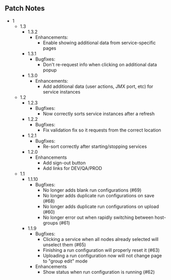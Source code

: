## Patch Notes
* 1
    * 1.3
        * 1.3.2
            * Enhancements:
                * Enable showing additional data from service-specific pages
        * 1.3.1
            * Bugfixes:
                * Don't re-request info when clicking on additional data popup
        * 1.3.0
            * Enhancements:
                * Add additional data (user actions, JMX port, etc) for service instances
    * 1.2
        * 1.2.3
            * Bugfixes:
                * Now correctly sorts service instances after a refresh
        * 1.2.2
            * Bugfixes:
                * Fix validation fix so it requests from the correct location
        * 1.2.1
            * Bugfixes:
                * Re-sort correctly after starting/stopping services
        * 1.2.0
            * Enhancements
                * Add sign-out button
                * Add links for DEV/QA/PROD
    * 1.1
        * 1.1.10
            * Bugfixes:
                * No longer adds blank run configurations (#69)
                * No longer adds duplicate run configurations on save (#68)
                * No longer adds duplicate run configurations on upload (#60)
                * No longer error out when rapidly switching between host-groups (#61)
        * 1.1.9
            * Bugfixes:
                * Clicking a service when all nodes already selected will unselect them (#65)
                * Finishing a run configuration will properly reset it (#63)
                * Uploading a run configuration now will not change page to "group edit" mode
            * Enhancements
                * Show status when run configuration is running (#62)
